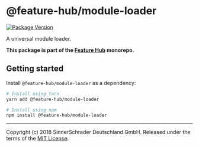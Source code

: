 # @feature-hub/module-loader

[![Package Version](https://img.shields.io/npm/v/@feature-hub/module-loader.svg)](https://www.npmjs.com/package/@feature-hub/module-loader)

A universal module loader.

**This package is part of the
[Feature Hub](https://github.com/sinnerschrader/feature-hub) monorepo.**

## Getting started

Install `@feature-hub/module-loader` as a dependency:

```sh
# Install using Yarn
yarn add @feature-hub/module-loader
```

```sh
# Install using npm
npm install @feature-hub/module-loader
```

---

Copyright (c) 2018 SinnerSchrader Deutschland GmbH. Released under the terms of
the
[MIT License](https://github.com/sinnerschrader/feature-hub/blob/master/LICENSE).
